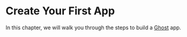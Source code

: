 # Create Your First App

In this chapter, we will walk you through the steps to build a [Ghost](https://ghost.org/) app.
